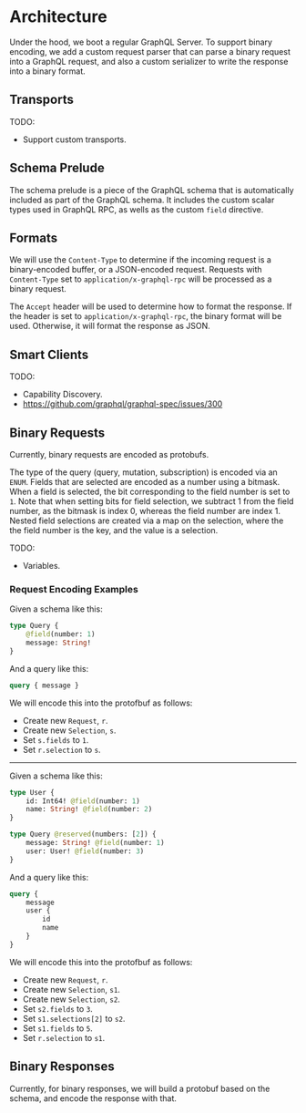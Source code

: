 # Architecture

Under the hood, we boot a regular GraphQL Server. To support binary encoding, we add a custom request parser that can parse a binary request into a GraphQL request, and also a custom serializer to write the response into a binary format.

## Transports

TODO:
- Support custom transports.

## Schema Prelude

The schema prelude is a piece of the GraphQL schema that is automatically included as part of the GraphQL schema. It includes the custom scalar types used in GraphQL RPC, as wells as the custom `field` directive.

## Formats

We will use the `Content-Type` to determine if the incoming request is a binary-encoded buffer, or a JSON-encoded request. Requests with `Content-Type` set to `application/x-graphql-rpc` will be processed as a binary request.

The `Accept` header will be used to determine how to format the response. If the header is set to `application/x-graphql-rpc`, the binary format will be used. Otherwise, it will format the response as JSON.

## Smart Clients

TODO:
- Capability Discovery.
- https://github.com/graphql/graphql-spec/issues/300

## Binary Requests

Currently, binary requests are encoded as protobufs.

The type of the query (query, mutation, subscription) is encoded via an `ENUM`. Fields that are selected are encoded as a number using a bitmask. When a field is selected, the bit corresponding to the field number is set to `1`. Note that when setting bits for field selection, we subtract 1 from the field number, as the bitmask is index 0, whereas the field number are index 1. Nested field selections are created via a map on the selection, where the the field number is the key, and the value is a selection.

TODO:
- Variables.

### Request Encoding Examples

Given a schema like this:
```graphql
type Query {
    @field(number: 1)
    message: String!
}
```

And a query like this:
```graphql
query { message }
```

We will encode this into the protofbuf as follows:
- Create new `Request`, `r`.
- Create new `Selection`, `s`.
- Set `s.fields` to `1`.
- Set `r.selection` to `s`.

---

Given a schema like this:
```graphql
type User {
    id: Int64! @field(number: 1)
    name: String! @field(number: 2)
}

type Query @reserved(numbers: [2]) {
    message: String! @field(number: 1)
    user: User! @field(number: 3)
}
```

And a query like this:
```graphql
query {
    message
    user {
        id
        name
    }
}
```

We will encode this into the protofbuf as follows:
- Create new `Request`, `r`.
- Create new `Selection`, `s1`.
- Create new `Selection`, `s2`.
- Set `s2.fields` to `3`.
- Set `s1.selections[2]` to `s2`.
- Set `s1.fields` to `5`.
- Set `r.selection` to `s1`.

## Binary Responses

Currently, for binary responses, we will build a protobuf based on the schema, and encode the response with that.
